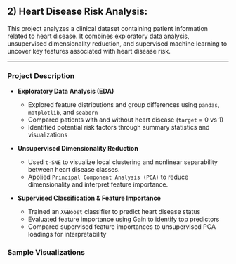 ## 2) Heart Disease Risk Analysis: 

This project analyzes a clinical dataset containing patient information related to heart disease. It combines exploratory data analysis, unsupervised dimensionality reduction, and supervised machine learning to uncover key features associated with heart disease risk. 

---

### Project Description

- **Exploratory Data Analysis (EDA)**
  - Explored feature distributions and group differences using `pandas`, `matplotlib`, and `seaborn`
  - Compared patients with and without heart disease (`target` = 0 vs 1)
  - Identified potential risk factors through summary statistics and visualizations

- **Unsupervised Dimensionality Reduction**
  - Used `t-SNE` to visualize local clustering and nonlinear separability between heart disease classes.
  - Applied `Principal Component Analysis (PCA)` to reduce dimensionality and interpret feature importance.
  
- **Supervised Classification & Feature Importance**
  - Trained an `XGBoost` classifier to predict heart disease status
  - Evaluated feature importance using Gain to identify top predictors
  - Compared supervised feature importances to unsupervised PCA loadings for interpretability

### Sample Visualizations
